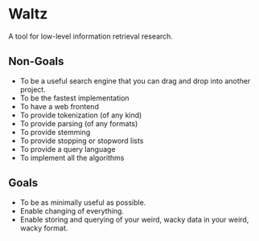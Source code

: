 # Waltz

A tool for low-level information retrieval research.

## Non-Goals

- To be a useful search engine that you can drag and drop into another project.
- To be the fastest implementation
- To have a web frontend
- To provide tokenization (of any kind)
- To provide parsing (of any formats)
- To provide stemming
- To provide stopping or stopword lists
- To provide a query language
- To implement all the algorithms

## Goals

- To be as minimally useful as possible.
- Enable changing of everything.
- Enable storing and querying of your weird, wacky data in your weird, wacky format.

